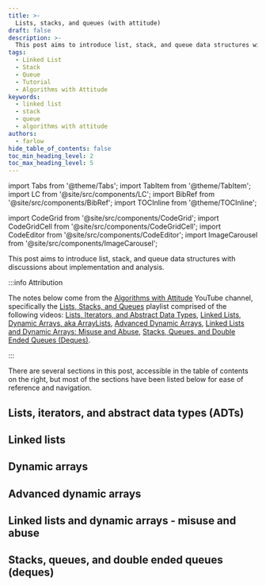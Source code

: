 ```yaml
---
title: >-
  Lists, stacks, and queues (with attitude)
draft: false
description: >-
  This post aims to introduce list, stack, and queue data structures with discussions about implementation and analysis.
tags: 
  - Linked List
  - Stack
  - Queue
  - Tutorial
  - Algorithms with Attitude
keywords: 
  - linked list
  - stack
  - queue
  - algorithms with attitude
authors: 
  - farlow
hide_table_of_contents: false
toc_min_heading_level: 2
toc_max_heading_level: 5
---
```


import Tabs from '@theme/Tabs';
import TabItem from '@theme/TabItem';
import LC from '@site/src/components/LC';
import BibRef from '@site/src/components/BibRef';
import TOCInline from '@theme/TOCInline';

import CodeGrid from '@site/src/components/CodeGrid';
import CodeGridCell from '@site/src/components/CodeGridCell';
import CodeEditor from '@site/src/components/CodeEditor';
import ImageCarousel from '@site/src/components/ImageCarousel';

<!-- import snippet1 from '!!raw-loader!./snippet-1.py'; -->

This post aims to introduce list, stack, and queue data structures with discussions about implementation and analysis.

<!--truncate-->

:::info Attribution

The notes below come from the [Algorithms with Attitude](https://www.youtube.com/@AlgorithmswithAttitude/playlists) YouTube channel, specifically the [Lists, Stacks, and Queues](https://www.youtube.com/playlist?list=PLSVu1-lON6LwnTOLZxw3zSn3wPdjO_e_R) playlist comprised of the following videos: [Lists, Iterators, and Abstract Data Types](https://www.youtube.com/watch?v=B4y8Sb2O4H0&list=PLSVu1-lON6LwnTOLZxw3zSn3wPdjO_e_R&index=1), [Linked Lists](https://www.youtube.com/watch?v=14g1YBvx8Co&list=PLSVu1-lON6LwnTOLZxw3zSn3wPdjO_e_R&index=2), [Dynamic Arrays, aka ArrayLists](https://www.youtube.com/watch?v=0XC9lFGGpME&list=PLSVu1-lON6LwnTOLZxw3zSn3wPdjO_e_R&index=3), [Advanced Dynamic Arrays](https://www.youtube.com/watch?v=hxt0nmOvpHg&list=PLSVu1-lON6LwnTOLZxw3zSn3wPdjO_e_R&index=4), [Linked Lists and Dynamic Arrays: Misuse and Abuse](https://www.youtube.com/watch?v=K8H4LGWB5vQ&list=PLSVu1-lON6LwnTOLZxw3zSn3wPdjO_e_R&index=5), [Stacks, Queues, and Double Ended Queues (Deques)](https://www.youtube.com/watch?v=IITnvmnfi_Y&list=PLSVu1-lON6LwnTOLZxw3zSn3wPdjO_e_R&index=6).

:::

There are several sections in this post, accessible in the table of contents on the right, but most of the sections have been listed below for ease of reference and navigation.

<TOCInline toc={toc} minHeadingLevel={2} maxHeadingLevel={4} />

## Lists, iterators, and abstract data types (ADTs)



## Linked lists



## Dynamic arrays



## Advanced dynamic arrays



## Linked lists and dynamic arrays - misuse and abuse



## Stacks, queues, and double ended queues (deques)



